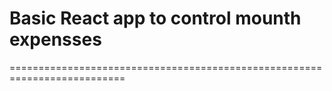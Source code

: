 # Basic React app to control mounth expensses
==========================================================================

